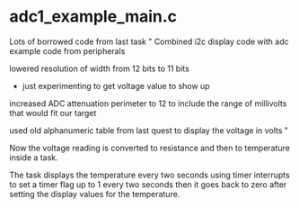 # adc1_example_main.c

Lots of borrowed code from last task
"
Combined i2c display code with adc example code from peripherals

lowered resolution of width from 12 bits to 11 bits
  - just experimenting to get voltage value to show up

increased ADC attenuation perimeter to 12 to include the range of millivolts that would fit our target

used old alphanumeric table from last quest to display the voltage in volts
"

Now the voltage reading is converted to resistance and then to temperature inside a task.

The task displays the temperature every two seconds using timer interrupts to set a timer flag up to 1 every two seconds then it goes back to zero after setting the display values for the temperature.
